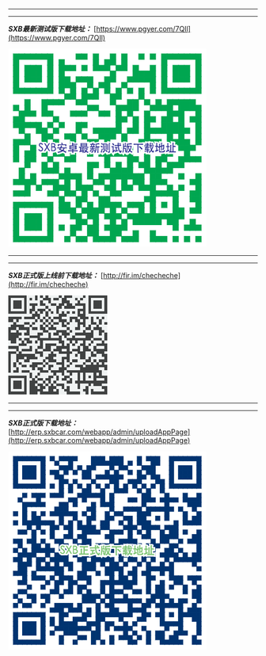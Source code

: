 ***
***
***SXB最新测试版下载地址：***
[https://www.pgyer.com/7QIl](https://www.pgyer.com/7QIl)

![](2016-03-23-1133044092.png)

***
***

***SXB正式版上线前下载地址：***
[http://fir.im/checheche](http://fir.im/checheche)


![](AtQiMTpSRuZvAAAAAElFTkSuQmCC.png)

***
***

***SXB正式版下载地址：***
[http://erp.sxbcar.com/webapp/admin/uploadAppPage](http://erp.sxbcar.com/webapp/admin/uploadAppPage)


![](2016-03-23-1150588641.png)
